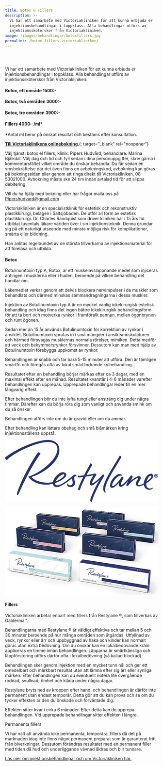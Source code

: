 ```yaml
---
title: Botox & Fillers
description: >-
  Vi har ett samarbete med Victoriakliniken för att kunna erbjuda er
  injektionsbehandlingar i toppklass. Alla behandlingar utförs av
  injektionssköterskor från Victoriakliniken.
image: /images/behandlingar/botoxfillers.jpg
permalink: /botox-fillers-victoriakliniken/
---
```


### &nbsp;

Vi har ett samarbete med Victoriakliniken för att kunna erbjuda er injektionsbehandlingar i toppklass. Alla behandlingar utförs av injektionssköterskor fr&aring;n Victoriakliniken.

#### Botox, ett omr&aring;de 1500:-

#### Botox, tv&aring; omr&aring;den 3000:-

#### Botox, tre omr&aring;den 3900:-

#### Fillers 4000:-/ml\*

\*Antal ml beror p&aring; önskat resultat och bestäms efter konsultation.

[**Till Victoriaklinikens onlinebokning**.](https://www.victoriakliniken.com/boka-tid/#city=0&amp;locations=5&amp;activity=null&amp;caregivers=26){: target="_blank" rel="noopener"}

Välj tjänst: botox el fillers, klinik: Pipers Hudv&aring;rd, behandlare: Marina Bjälkdal. Välj dag och tid och fyll sedan i dina personuppgifter, skriv gärna i kommentarsfältet vilket omr&aring;de du önskar behandla. Du f&aring;r sedan en smsbekräftelse där det även finns en avbokningskod, avbokning kan göras p&aring; bokningssidan eller genom att ringa direkt till Victoriakliniken, 08-53021000. Avbokning m&aring;ste ske 24 tim innan avtalad tid för att slippa debitering.

Vill du ha hjälp med bokning eller har fr&aring;gor maila oss p&aring; Pipershudvard@gmail.com

Victoriakliniken är en specialistklinik för estetisk och rekonstruktiv plastikkirurgi, belägen i Saltsjöbaden. De utför all form av estetisk plastikkirurgi. Dr. Charles Randquist som driver kliniken har i 15 &aring;rs tid utbildat tusentals läkare världen över i sin injektionsteknik. Denna grundar sig p&aring; ett naturligt utseende med minsta möjliga risk för komplikationer, smärta eller blödning.

Han anlitas regelbundet av de största tillverkarna av injektionsmaterial för att föreläsa och utbilda.

#### Botox

Botulinumtoxin typ A, Botox, är ett muskelavslappnande medel som injiceras antingen i musklerna eller i huden, beroende p&aring; vilken behandling det handlar om.

Läkemedlet verkar genom att delvis blockera nervimpulser i de muskler som behandlats och därmed minskas sammandragningarna i dessa muskler.

Injektion av Botulinumtoxin typ A är en mycket vanlig ickekirurgisk estetisk behandling och idag finns det ingen bättre ickekirurgisk behandlingsform för att ta bort och motverka rynkor i framförallt pannan, mellan ögonbrynen och runt ögonen.

Sedan mer än 15 &aring;r används Botulinumtoxin för korrektion av rynkor i ansiktet. Botulinumtoxin sprutas in i sm&aring; mängder i ansiktsmuskulaturen och härmed försvagas musklernas normala rörelser, mimiken. Detta medför att veck och bekymmersrynkor försvinner. Dessutom kan man med hjälp av Botulinumtoxin förebygga uppkomst av rynkor.

Behandlingen är snabb och tar bara 5-15 minuter att utföra. Den är tämligen smärtfri och föreg&aring;s ofta av lokal smärtlindrande kylbehandling.

Resultatet efter en behandling börjar märkas efter ca 3 dagar, med en maximal effekt efter en m&aring;nad. Resultatet kvarst&aring;r i 4-6 m&aring;nader varefter behandlingen kan upprepas. Upprepade behandlingar leder till en mer l&aring;ngvarig effekt.

Efter behandlingen bör du inte lyfta tungt eller ansträng dig under n&aring;gra timmar. Därefter kan du börja röra dig som vanligt och använda smink om du s&aring; önskar.

Behandlingen utförs inte om du är gravid eller om du ammar.

Efter behandling kan lättare obehag och sm&aring; bl&aring;märken kring injektionsställena uppst&aring;.

![9828FC7F-070E-4C98-8D07-18BD0F20204E](/images/arkivbilder/9828fc7f-070e-4c98-8d07-18bd0f20204e.png)

![FE15847B-2805-4356-A46E-0C9A828C0AA3](/images/arkivbilder/fe15847b-2805-4356-a46e-0c9a828c0aa3.jpeg)

#### Fillers

Victoriakliniken arbetar enbart med fillers fr&aring;n Restylane &reg;, som tillverkas av Galderma™.

Behandlingarna med Restylane &reg; är väldigt effektiva och tar mellan 5 och 30 minuter beroende p&aring; hur m&aring;nga omr&aring;den som &aring;tgärdas. Utfyllnad av veck, rynkor eller ärr och uppbyggnad av haka och kinder kan normalt göras utan extra bedövning. Om du önskar kan en lokalbedövande kräm appliceras en timme innan behandlingen. Läpparna är smärtkänsliga och läppförstoring utförs därför ofta i lokalbedövning (s&aring; kallad blockad).

Behandlingen sker genom injektion med en mycket tunn n&aring;l och ger ett omedelbart och märkbart resultat utan att lämna efter sig ärr eller synliga märken. Efter behandlingen kan du eventuellt notera lite överg&aring;ende rodnad, svullnad, ömhet och kl&aring;da under n&aring;gra dagar.

Restylane bryts ned av kroppen efter hand, och behandlingen är därför inte permanent utan endast temporär. Detta gör att du kan prova och se om du tycker effekten är den du önskade och förväntade dig.

Effekten sitter kvar i cirka 6 m&aring;nader. Efter detta kan du upprepa behandlingen. Vid upprepade behandlingar sitter effekten i längre.

Permanenta fillers

Vi har valt att använda icke permanenta, temporära, fillers d&aring; det p&aring; marknaden idag inte finns n&aring;got permanent preparat som är garanterat fritt fr&aring;n biverkningar. Dessutom förändras resultatet med en permanent filler med tiden d&aring; hud och underliggande vävnad &aring;ldras och blir tunnare.

[Läs mer om injektionsbehandlingar och om Victoriakliniken här.](https://www.victoriakliniken.com/behandlingar/injektionsbehandlingar/)
